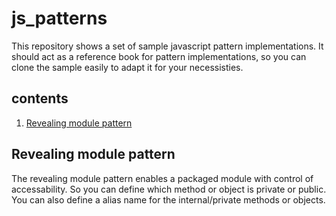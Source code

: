 # js_patterns
This repository shows a set of sample javascript pattern implementations. It should act as a reference book for pattern implementations, so you can clone the sample easily to adapt it for your necessisties.

## contents
1. [Revealing module pattern](https://github.com/impnguyen/js_patterns/blob/master/README.md#revealing-module-pattern)



## Revealing module pattern
The revealing module pattern enables a packaged module with control of accessability. So you can define which method or object is private or public. You can also define a alias name for the internal/private methods or objects.
